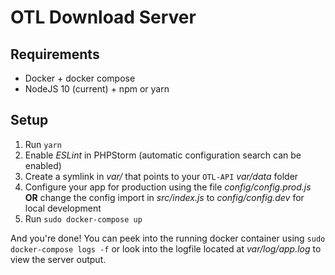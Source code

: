 # OTL Download Server

## Requirements

* Docker + docker compose
* NodeJS 10 (current) + npm or yarn

## Setup

1. Run `yarn`
2. Enable *ESLint* in PHPStorm (automatic configuration search can be enabled)
3. Create a symlink in *var/* that points to your `OTL-API` *var/data* folder
4. Configure your app for production using the file *config/config.prod.js*
**OR** change the config import in *src/index.js* to *config/config.dev* for local development
4. Run `sudo docker-compose up`

And you're done! You can peek into the running docker container using `sudo docker-compose logs -f` or look into the logfile located
at *var/log/app.log* to view the server output.



